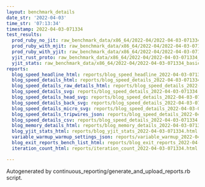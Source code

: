 ```yaml
---
layout: benchmark_details
date_str: '2022-04-03'
time_str: '07:13:34'
timestamp: 2022-04-03-071334
test_results:
  prod_ruby_no_jit: raw_benchmark_data/x86_64/2022-04/2022-04-03-071334_basic_benchmark_prod_ruby_no_jit.json
  prod_ruby_with_mjit: raw_benchmark_data/x86_64/2022-04/2022-04-03-071334_basic_benchmark_prod_ruby_with_mjit.json
  prod_ruby_with_yjit: raw_benchmark_data/x86_64/2022-04/2022-04-03-071334_basic_benchmark_prod_ruby_with_yjit.json
  yjit_rust_proto: raw_benchmark_data/x86_64/2022-04/2022-04-03-071334_basic_benchmark_yjit_rust_proto.json
  yjit_stats: raw_benchmark_data/x86_64/2022-04/2022-04-03-071334_basic_benchmark_yjit_stats.json
reports:
  blog_speed_headline_html: reports/blog_speed_headline_2022-04-03-071334.html
  blog_speed_details_html: reports/blog_speed_details_2022-04-03-071334.html
  blog_speed_details_raw_details_html: reports/blog_speed_details_2022-04-03-071334.raw_details.html
  blog_speed_details_svg: reports/blog_speed_details_2022-04-03-071334.svg
  blog_speed_details_head_svg: reports/blog_speed_details_2022-04-03-071334.head.svg
  blog_speed_details_back_svg: reports/blog_speed_details_2022-04-03-071334.back.svg
  blog_speed_details_micro_svg: reports/blog_speed_details_2022-04-03-071334.micro.svg
  blog_speed_details_tripwires_json: reports/blog_speed_details_2022-04-03-071334.tripwires.json
  blog_speed_details_csv: reports/blog_speed_details_2022-04-03-071334.csv
  blog_memory_details_html: reports/blog_memory_details_2022-04-03-071334.html
  blog_yjit_stats_html: reports/blog_yjit_stats_2022-04-03-071334.html
  variable_warmup_warmup_settings_json: reports/variable_warmup_2022-04-03-071334.warmup_settings.json
  blog_exit_reports_bench_list_html: reports/blog_exit_reports_2022-04-03-071334.bench_list.html
  iteration_count_html: reports/iteration_count_2022-04-03-071334.html

---
```

Autogenerated by continuous_reporting/generate_and_upload_reports.rb script.
